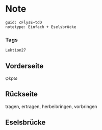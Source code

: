 # Note
```
guid: cFlysE~tdD
notetype: Einfach + Eselsbrücke
```

### Tags
```
Lektion27
```

## Vorderseite
φέρω

## Rückseite
tragen, ertragen, herbeibringen, vorbringen

## Eselsbrücke

